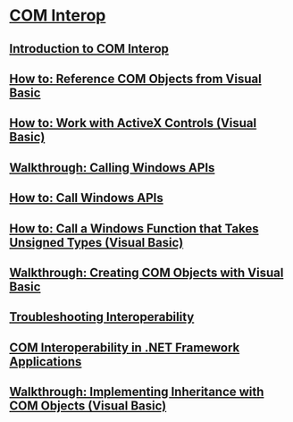 # [COM Interop](TocOutOfQuery)
## [Introduction to COM Interop](TocOutOfQuery)
## [How to: Reference COM Objects from Visual Basic](TocOutOfQuery)
## [How to: Work with ActiveX Controls (Visual Basic)](how-to-work-with-activex-controls.md)
## [Walkthrough: Calling Windows APIs](TocOutOfQuery)
## [How to: Call Windows APIs](TocOutOfQuery)
## [How to: Call a Windows Function that Takes Unsigned Types (Visual Basic)](how-to-call-a-windows-function-that-takes-unsigned-types.md)
## [Walkthrough: Creating COM Objects with Visual Basic](walkthrough-creating-com-objects.md)
## [Troubleshooting Interoperability](TocOutOfQuery)
## [COM Interoperability in .NET Framework Applications](TocOutOfQuery)
## [Walkthrough: Implementing Inheritance with COM Objects (Visual Basic)](walkthrough-implementing-inheritance-with-com-objects.md)
